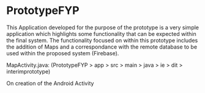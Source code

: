 # PrototypeFYP

This Application developed for the purpose of the prototype is a very simple application which highlights some functionality that can be expected within the final system. The functionality focused on within this prototype includes the addition of Maps and a correspondance with the remote database to be used within the proposed system (Firebase).

MapActivity.java: (PrototypeFYP > app > src > main > java > ie > dit > interimprototype)

On creation of the Android Activity
